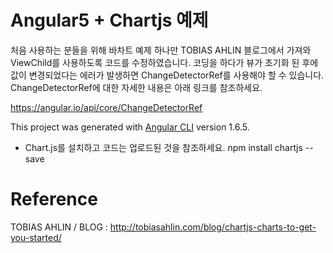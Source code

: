 # Angular5 + Chartjs 예제

처음 사용하는 분들을 위해 바차트 예제 하나만 TOBIAS AHLIN 블로그에서 가져와 ViewChild를 사용하도록 코드를 수정하였습니다. 코딩을 하다가 뷰가 초기화 된 후에 값이 변경되었다는 에러가 발생하면 ChangeDetectorRef를 사용해야 할 수 있습니다. ChangeDetectorRef에 대한 자세한 내용은 아래 링크를 참조하세요.

https://angular.io/api/core/ChangeDetectorRef

This project was generated with [Angular CLI](https://github.com/angular/angular-cli) version 1.6.5.

* Chart.js를 설치하고 코드는 업로드된 것을 참조하세요.
 npm install chartjs --save

# Reference
TOBIAS AHLIN / BLOG : http://tobiasahlin.com/blog/chartjs-charts-to-get-you-started/

